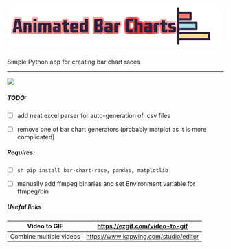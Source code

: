 # ![AppLogo](/binaries/logo.png)
 Simple Python app for creating bar chart races

------
![](/animations/demo.gif)
##### TODO:

- [ ] add neat excel parser for auto-generation of .csv files
- [ ] remove one of bar chart generators (probably matplot as it is more complicated)



##### Requires:

- [ ] ```sh pip install bar-chart-race, pandas, matplotlib ```
- [ ] manually add ffmpeg binaries and set Environment variable for ffmpeg/bin



##### Useful links

|      Video to GIF       |    https://ezgif.com/video-to-gif     |
| :---------------------: | :-----------------------------------: |
| Combine multiple videos | https://www.kapwing.com/studio/editor |

